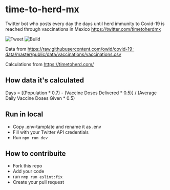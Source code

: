 # time-to-herd-mx
Twitter bot who posts every day the days until herd immunity to Covid-19 is reached through vaccinations in Mexico
https://twitter.com/timetoherdmx

![Tweet](https://github.com/hay-espacio-en-el-taco/time-to-herd-mx/workflows/Tweet/badge.svg)
![Build](https://github.com/hay-espacio-en-el-taco/time-to-herd-mx/workflows/Build/badge.svg)

Data from https://raw.githubusercontent.com/owid/covid-19-data/master/public/data/vaccinations/vaccinations.csv

Calculations from  https://timetoherd.com/

## How data it's calculated

Days = [(Population * 0.7) - (Vaccine Doses Delivered * 0.5)] / (Average Daily Vaccine Doses Given * 0.5)

## Run in local

- Copy .env-tamplate and rename it as .env
- Fill with your Twitter API credentials
- Run `npm run dev`

## How to contribuite

- Fork this repo
- Add your code
- run `nmp run eslint:fix`
- Create your pull request
